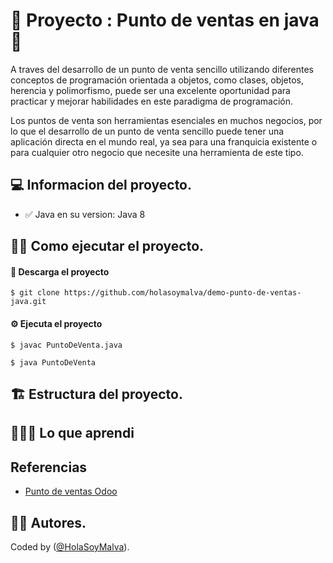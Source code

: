 # 🎒 Proyecto : Punto de ventas en java 💸

A traves del desarrollo de un punto de venta sencillo utilizando diferentes conceptos de programación orientada a objetos, como clases, objetos, herencia y polimorfismo, puede ser una excelente oportunidad para practicar y mejorar habilidades en este paradigma de programación.

Los puntos de venta son herramientas esenciales en muchos negocios, por lo que el desarrollo de un punto de venta sencillo puede tener una aplicación directa en el mundo real, ya sea para una franquicia existente o para cualquier otro negocio que necesite una herramienta de este tipo.


## 💻 Informacion del proyecto.

- ✅ Java en su version: Java 8

## 👷‍♀️ Como ejecutar el proyecto.

#### 🧱 Descarga el proyecto
  
    $ git clone https://github.com/holasoymalva/demo-punto-de-ventas-java.git

#### ⚙️ Ejecuta el proyecto

    $ javac PuntoDeVenta.java
    
    $ java PuntoDeVenta

## 🏗️ Estructura del proyecto.

## 👩🏻‍🔬 Lo que aprendi


## Referencias

* [Punto de ventas Odoo](https://www.odoo.com/es_ES/app/point-of-sale-shop?utm_source=google&utm_medium=cpc&utm_campaign=MX-ES-POS&utm_gclid=Cj0KCQjwtsCgBhDEARIsAE7RYh2j11gQyRTyPEldo8bkNiVEYnBD9loX5uH7CemHxvUxZoSi-abg7x8aAvE0EALw_wcB&gclid=Cj0KCQjwtsCgBhDEARIsAE7RYh2j11gQyRTyPEldo8bkNiVEYnBD9loX5uH7CemHxvUxZoSi-abg7x8aAvE0EALw_wcB)

## 👩‍💻 Autores.

Coded by ([@HolaSoyMalva](https://github.com/holasoymalva)).

